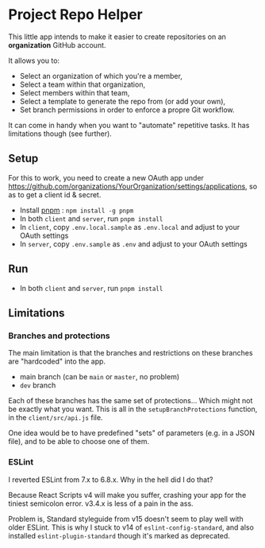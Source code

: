 # Project Repo Helper

This little app intends to make it easier to create repositories on an **organization** GitHub account.

It allows you to:

* Select an organization of which you're a member,
* Select a team within that organization,
* Select members within that team,
* Select a template to generate the repo from (or add your own),
* Set branch permissions in order to enforce a propre Git workflow.

It can come in handy when you want to "automate" repetitive tasks. It has limitations though (see further).

## Setup

For this to work, you need to create a new OAuth app under <https://github.com/organizations/YourOrganization/settings/applications>, so as to get a client id & secret.

* Install [pnpm](https://pnpm.js.org/) : `npm install -g pnpm`
* In both `client` and `server`, run `pnpm install`
* In `client`, copy `.env.local.sample` as `.env.local` and adjust to your
OAuth settings
* In `server`, copy `.env.sample` as `.env` and adjust to your OAuth settings

## Run

* In both `client` and `server`, run `pnpm install`

## Limitations

### Branches and protections

The main limitation is that the branches and restrictions on these branches are "hardcoded" into the app.

* main branch (can be `main` or `master`, no problem)
* `dev` branch

Each of these branches has the same set of protections... Which might not be exactly what you want. This is all in the `setupBranchProtections` function, in the `client/src/api.js` file.

One idea would be to have predefined "sets" of parameters (e.g. in a JSON file), and to be able to choose one of them.

### ESLint

I reverted ESLint from 7.x to 6.8.x. Why in the hell did I do that?

Because React Scripts v4 will make you suffer, crashing your app for the tiniest semicolon error. v3.4.x is less of a pain in the ass.

Problem is, Standard styleguide from v15 doesn't seem to play well with older ESLint. This is why I stuck to v14 of `eslint-config-standard`, and also installed `eslint-plugin-standard` though it's marked as deprecated.
